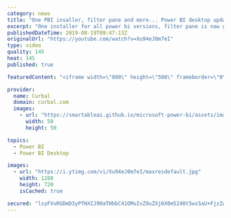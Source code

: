 ```yaml
---
category: news
title: "One PBI insaller, filter pane and more... Power BI desktop update July 2019, August 2019"
excerpt: "One installer for all power bi versions, filter pane is now generally available and more updates  on this power bi desktop update july 2019!!! #curbal #powerweek #powerbi   Here you can download all the pbix files: https://curbal.com/donwload-center  SUBSCRIBE to learn more about Power and Excel BI!"
publishedDateTime: 2019-08-19T09:47:13Z
originalUrl: "https://youtube.com/watch?v=Xu94eJ0m7eI"
type: video
quality: 145
heat: 145
published: true

featuredContent: "<iframe width=\"800\" height=\"500\" frameborder=\"0\" src=\"https://www.youtube.com/embed/Xu94eJ0m7eI\" allow=\"accelerometer; autoplay; encrypted-media; gyroscope; picture-in-picture\" allowfullscreen></iframe>"

provider:
  name: Curbal
  domain: curbal.com
  images:
    - url: "https://smartableai.github.io/microsoft-power-bi/assets/images/organizations/curbal.com-50x50.jpg"
      width: 50
      height: 50

topics:
  - Power BI
  - Power BI Desktop

images:
  - url: "https://i.ytimg.com/vi/Xu94eJ0m7eI/maxresdefault.jpg"
    width: 1280
    height: 720
    isCached: true

secured: "lsyFVvRGDmD3yPfHXIJ90aTHbbC41OMuIvZ9uZXj6X0m5240t5wsSaU+FjzZwl5nV3KBAsQEzfawTVJZYksny6rBRw8cS5Lp7DjfpsqubuFUlEdiNydE0YycidNxs/AL0fL+E8sk0uAzLRKOiK3RZlRR6W8PRh0imv52ATi2GG2O2WwwZpykBDth0ilRjGCRBbbQcCqgEhUk0MAlpGYFwoq9omqbin/lfLdiH+WE1OJFpX63/icp/G3elSDc7z307BxSYkXSDDoF4XxBLORBdqjvZu0NBZ/6Xr64TLBjdPvnuznYTKuF9bsrB0dHqmp+uZ5QdkjyC/BrvNOpr3JQjGXX2iu9dCccImwcfK5heilHoMCw7CWQRW/F7pDrOSG24oWHFr8w40EEFVAcNdapc7poT0cnBwpZQpM84Ogp1n3OJ+h97C6cGFeKB4rrHwor;HqoCRfUf2k2k5plfslsq7Q=="
---
```


